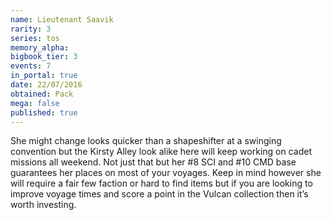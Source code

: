 ```yaml
---
name: Lieutenant Saavik
rarity: 3
series: tos
memory_alpha:
bigbook_tier: 3
events: 7
in_portal: true
date: 22/07/2016
obtained: Pack
mega: false
published: true
---
```


She might change looks quicker than a shapeshifter at a swinging convention but the Kirsty Alley look alike here will keep working on cadet missions all weekend. Not just that but her #8 SCI and #10 CMD base guarantees her places on most of your voyages. Keep in mind however she will require a fair few faction or hard to find items but if you are looking to improve voyage times and score a point in the Vulcan collection then it’s worth investing.
